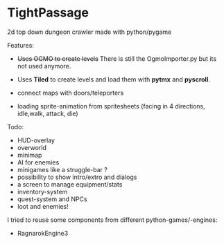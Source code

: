 # TightPassage
2d top down dungeon crawler made with python/pygame

Features:
- ~~Uses OGMO to create levels~~ There is still the OgmoImporter.py but its not used anymore.

- Uses __Tiled__ to create levels and load them with __pytmx__ and __pyscroll__.
- connect maps with doors/teleporters
- loading sprite-animation from spritesheets (facing in 4 directions, idle,walk, attack, die)

Todo:
- HUD-overlay
- overworld
- minimap
- AI for enemies
- minigames like a struggle-bar ?
- possibility to show intro/extro and dialogs
- a screen to manage equipment/stats
- inventory-system
- quest-system and NPCs
- loot and enemies!

I tried to reuse some components from different python-games/-engines:
- RagnarokEngine3
